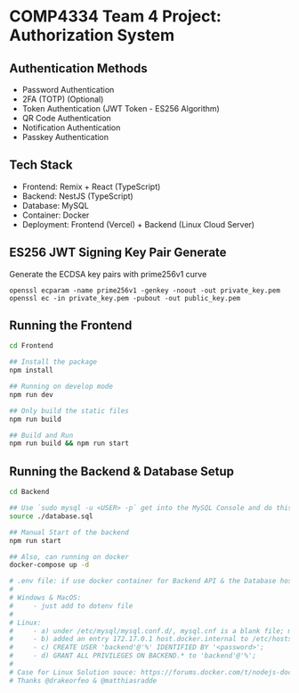 # COMP4334 Team 4 Project: Authorization System

## Authentication Methods

- Password Authentication
- 2FA (TOTP) (Optional)
- Token Authentication (JWT Token - ES256 Algorithm)
- QR Code Authentication
- Notification Authentication
- Passkey Authentication

## Tech Stack

- Frontend: Remix + React (TypeScript)
- Backend: NestJS (TypeScript)
- Database: MySQL
- Container: Docker
- Deployment: Frontend (Vercel) + Backend (Linux Cloud Server)

## ES256 JWT Signing Key Pair Generate

Generate the ECDSA key pairs with prime256v1 curve

```
openssl ecparam -name prime256v1 -genkey -noout -out private_key.pem
openssl ec -in private_key.pem -pubout -out public_key.pem
```

## Running the Frontend

```bash
cd Frontend

## Install the package
npm install

## Running on develop mode
npm run dev

## Only build the static files
npm run build

## Build and Run
npm run build && npm run start
```

## Running the Backend & Database Setup

```bash
cd Backend

## Use `sudo mysql -u <USER> -p` get into the MySQL Console and do this
source ./database.sql

## Manual Start of the backend
npm run start

## Also, can running on docker
docker-compose up -d

# .env file: if use docker container for Backend API & the Database host at local -> use "host.docker.internal"
#
# Windows & MacOS: 
#     - just add to dotenv file
#
# Linux:
#     - a) under /etc/mysql/mysql.conf.d/, mysql.cnf is a blank file; mysqld.cnf had bind-address and mysqlx-bind-address both = 127.0.0.1, I changed only the bind-address to 127.0.0.1,host.docker.internal thensystemctl restart mysql
#     - b) added an entry 172.17.0.1 host.docker.internal to /etc/hosts before
#     - c) CREATE USER 'backend'@'%' IDENTIFIED BY '<password>';
#     - d) GRANT ALL PRIVILEGES ON BACKEND.* to 'backend'@'%';
#
# Case for Linux Solution souce: https://forums.docker.com/t/nodejs-docker-container-cant-connect-to-mysql-on-host/115221/6
# Thanks @drakeorfeo & @matthiasradde
```
